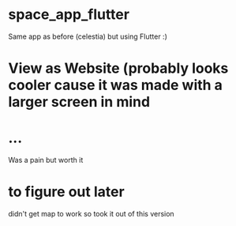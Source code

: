 # space_app_flutter

Same app as before (celestia) but using Flutter :)

# View as Website (probably looks cooler cause it was made with a larger screen in mind

# ...

Was a pain but worth it

# to figure out later

didn't get map to work so took it out of this version
